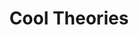 ---
title: Cool Theories
header:
  image: /assets/images/theory_main_image.jpg
  caption: "Photo credit: [**NUS News**](https://news.nus.edu.sg/research/worlds-top-theorists-theory-of-everything)"
layout: collection
permalink: /theories/
collection: theories
entries_layout: grid
classes: wide
author_profile: false
---